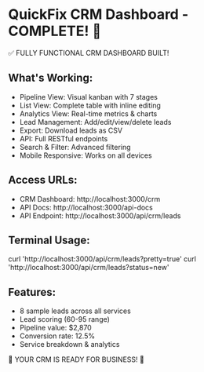 # QuickFix CRM Dashboard - COMPLETE! 🎉

✅ FULLY FUNCTIONAL CRM DASHBOARD BUILT!

## What's Working:
- Pipeline View: Visual kanban with 7 stages
- List View: Complete table with inline editing  
- Analytics View: Real-time metrics & charts
- Lead Management: Add/edit/view/delete leads
- Export: Download leads as CSV
- API: Full RESTful endpoints
- Search & Filter: Advanced filtering
- Mobile Responsive: Works on all devices

## Access URLs:
- CRM Dashboard: http://localhost:3000/crm
- API Docs: http://localhost:3000/api-docs  
- API Endpoint: http://localhost:3000/api/crm/leads

## Terminal Usage:
curl 'http://localhost:3000/api/crm/leads?pretty=true'
curl 'http://localhost:3000/api/crm/leads?status=new'

## Features:
- 8 sample leads across all services
- Lead scoring (60-95 range)
- Pipeline value: $2,870
- Conversion rate: 12.5%
- Service breakdown & analytics

🚀 YOUR CRM IS READY FOR BUSINESS! 🚀
